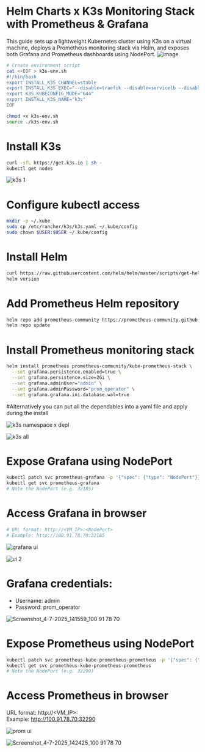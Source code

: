 # Helm Charts x K3s Monitoring Stack with Prometheus & Grafana

This guide sets up a lightweight Kubernetes cluster using K3s on a virtual machine, deploys a Prometheus monitoring stack via Helm, and exposes both Grafana and Prometheus dashboards using NodePort.
![image](https://github.com/user-attachments/assets/6d180dab-3142-40aa-92d8-7e3ade483b8b)


```bash
# Create environment script
cat <<EOF > k3s-env.sh
#!/bin/bash
export INSTALL_K3S_CHANNEL=stable
export INSTALL_K3S_EXEC="--disable=traefik --disable=servicelb --disable=metrics-server"
export K3S_KUBECONFIG_MODE="644"
export INSTALL_K3S_NAME="k3s"
EOF
```

```bash
chmod +x k3s-env.sh
source ./k3s-env.sh
```

# Install K3s
```bash
curl -sfL https://get.k3s.io | sh -
kubectl get nodes
```
![k3s 1](https://github.com/user-attachments/assets/682ef88d-44e6-463c-9836-16cd61e79a71)


# Configure kubectl access
```bash
mkdir -p ~/.kube
sudo cp /etc/rancher/k3s/k3s.yaml ~/.kube/config
sudo chown $USER:$USER ~/.kube/config
```


# Install Helm
```bash
curl https://raw.githubusercontent.com/helm/helm/master/scripts/get-helm-3 | bash
helm version
```

# Add Prometheus Helm repository
```bash
helm repo add prometheus-community https://prometheus-community.github.io/helm-charts
helm repo update
```

# Install Prometheus monitoring stack
```bash
helm install prometheus prometheus-community/kube-prometheus-stack \
  --set grafana.persistence.enabled=true \
  --set grafana.persistence.size=2Gi \
  --set grafana.adminUser="admin" \
  --set grafana.adminPassword="prom_operator" \
  --set grafana.grafana.ini.database.wal=true
```

#Alternatively you can put all the dependables into a yaml file and apply during the install

![k3s namespace x depl](https://github.com/user-attachments/assets/f8dde502-9374-4135-880e-f6ec08f3cfc4)

![k3s all](https://github.com/user-attachments/assets/18f41b8c-d1e6-434f-9121-e76eed7fcb27)




# Expose Grafana using NodePort
```bash
kubectl patch svc prometheus-grafana -p '{"spec": {"type": "NodePort"}}'
kubectl get svc prometheus-grafana
# Note the NodePort (e.g. 32185)
```

# Access Grafana in browser
```bash
# URL format: http://<VM_IP>:<NodePort>
# Example: http://100.91.78.70:32185
```
![grafana ui](https://github.com/user-attachments/assets/55af1099-250d-42d9-802b-51e21a7d4cd7)

![ui 2](https://github.com/user-attachments/assets/68683c95-d478-45a4-bece-ca6fcac2d605)


# Grafana credentials:
* Username: admin
* Password: prom_operator

![Screenshot_4-7-2025_141559_100 91 78 70](https://github.com/user-attachments/assets/5fad6a3f-0699-4a9c-964e-d25c2cfad50e)


# Expose Prometheus using NodePort
```bash
kubectl patch svc prometheus-kube-prometheus-prometheus -p '{"spec": {"type": "NodePort"}}'
kubectl get svc prometheus-kube-prometheus-prometheus
# Note the NodePort (e.g. 32290)
```

# Access Prometheus in browser
URL format: http://<VM_IP>:<NodePort>   
Example: http://100.91.78.70:32290

![prom ui](https://github.com/user-attachments/assets/eff57c14-bcfb-47cb-bc56-ad75b4c33c91)

![Screenshot_4-7-2025_142425_100 91 78 70](https://github.com/user-attachments/assets/096fc0c9-ba66-4ffd-a47b-b486d2aa8754)
